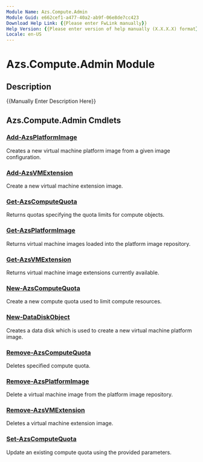 ```yaml
---
Module Name: Azs.Compute.Admin
Module Guid: e662cef1-a477-40a2-ab9f-06e8de7cc423
Download Help Link: {{Please enter FwLink manually}}
Help Version: {{Please enter version of help manually (X.X.X.X) format}}
Locale: en-US
---
```


# Azs.Compute.Admin Module
## Description
{{Manually Enter Description Here}}

## Azs.Compute.Admin Cmdlets
### [Add-AzsPlatformImage](Add-AzsPlatformImage.md)
Creates a new virtual machine platform image from a given image configuration.

### [Add-AzsVMExtension](Add-AzsVMExtension.md)
Create a new virtual machine extension image.

### [Get-AzsComputeQuota](Get-AzsComputeQuota.md)
Returns quotas specifying the quota limits for compute objects.

### [Get-AzsPlatformImage](Get-AzsPlatformImage.md)
Returns virtual machine images loaded into the platform image repository.

### [Get-AzsVMExtension](Get-AzsVMExtension.md)
Returns virtual machine image extensions currently available.

### [New-AzsComputeQuota](New-AzsComputeQuota.md)
Create a new compute quota used to limit compute resources.

### [New-DataDiskObject](New-DataDiskObject.md)
Creates a data disk which is used to create a new virtual machine platform image.

### [Remove-AzsComputeQuota](Remove-AzsComputeQuota.md)
Deletes specified compute quota.

### [Remove-AzsPlatformImage](Remove-AzsPlatformImage.md)
Delete a virtual machine image from the platform image repository.

### [Remove-AzsVMExtension](Remove-AzsVMExtension.md)
Deletes a virtual machine extension image.

### [Set-AzsComputeQuota](Set-AzsComputeQuota.md)
Update an existing compute quota using the provided parameters.

